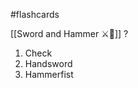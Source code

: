 #flashcards

[[Sword and Hammer ⚔️🔨]]
?
1. Check
2. Handsword
3. Hammerfist
<!--SR:!2023-09-20,3,250-->
